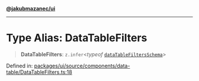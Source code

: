 [**@jakubmazanec/ui**](../README.md)

---

# Type Alias: DataTableFilters

> **DataTableFilters**: `z.infer`\<_typeof_
> [`dataTableFiltersSchema`](../variables/dataTableFiltersSchema.md)\>

Defined in:
[packages/ui/source/components/data-table/DataTableFilters.ts:18](https://github.com/jakubmazanec/tools/blob/4a8f82fa13ce52bb52e412e9ac98b543cce14fc2/packages/ui/source/components/data-table/DataTableFilters.ts#L18)
